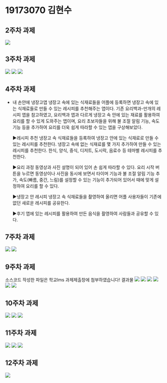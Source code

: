 # 19173070 김현수

## 2주차 과제
<img width="" height="" src="./Png/and.png.png"></img>
## 3주차 과제
<img width="" height="" src="./Png/firstview.png "></img>
<img width="" height="" src="./Png/naverview.png "></img>
<img width="" height="" src="./Png/callview.png "></img>
## 4주차 과제
- 내 손안에 냉장고앱
  냉장고 속에 있는 식재료들을 어플에 등록하면 냉장고 속에 있는 식재료들로 만들 수 있는 레시피를 추천해주는 앱이다.
  기존 요리백과-만개의 레시피 앱을 참고하였고, 요리백과 앱과 다르게 냉장고 속 안에 있는 재료를 활용하여 요리를 할 수 있게 도와주는 앱이며, 요리 초보자들을 위해 불 조절 알림 기능, 속도   기능 등을 추가하여 요리를 더욱 쉽게 따라할 수 있는 앱을 구상해보았다.
 
  ▶레시피 추천
  냉장고 속 식재료들을 등록하여 냉장고 안에 있는 식재료로 만들 수 있는 레시피를 추천한다. 
  냉장고 속에 없는 식재료를 몇 가지 추가하여 만들 수 있는 레시피를 추천한다. 
  한식, 양식, 중식, 디저트, 도시락, 음료수 등 테마별 레시피를 추천한다.
 
  ▶요리 과정
  동영상과 사진 설명이 되어 있어 손 쉽게 따라할 수 있다.
  요리 시작 버튼을 누르면 동영상이나 사진을 동시에 보면서 타이머 기능과 불 조절 알림 기능 추가, 속도(빠름, 중간, 느림)를 설정할 수 있는 기능이 추가되어 있어서 때에 맞게 설정하여 요리를   할 수 있다.

  ▶냉장고 안 레시피
  냉장고 속 식재료들을 촬영하여 올리면 어플 사용자들이 기존에 없던 새로운 레시피를 공유한다.

  ▶후기
  앱에 있는 레시피를 활용하여 만든 음식을 촬영하여 사람들과 공유할 수 있다.
  
 
## 7주차 과제

<img width="" height="" src="./Png/cutedogHS.png "></img>
<img width="" height="" src="./Png/cutemangoHS.png "></img>


## 9주차 과제
소스코드 작성한 파일은 학교lms 과제제출창에 첨부하였습니다!
결과물
<img width="" height="" src="./Png/캡스톤9주1.png "></img>
<img width="" height="" src="./Png/캡스톤9주2.png "></img>
<img width="" height="" src="./Png/캡스톤9주3(1넓이).png "></img>
<img width="" height="" src="./Png/캡스톤9주3(1높이).png "></img>
<img width="" height="" src="./Png/캡스톤9주4(2넓이).png "></img>
<img width="" height="" src="./Png/캡스톤9주4(2높이).png "></img>

## 10주차 과제
<img width="" height="" src="./Png/캡스톤10주0.png "></img>
<img width="" height="" src="./Png/캡스톤10주1.png "></img>
<img width="" height="" src="./Png/캡스톤10주2.png "></img>


## 11주차 과제
<img width="" height="" src="./Png/11주차캡스톤.png "></img>
<img width="" height="" src="./Png/11주차캡스톤1.png "></img>
<img width="" height="" src="./Png/11주차캡스톤2.png "></img>

## 12주차 과제
<img width="" height="" src="./Png/12주차캡스톤.png "></img>
